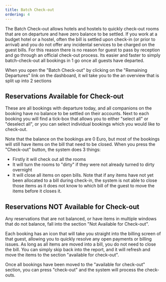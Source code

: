 ```yaml
---
title: Batch Check-out
ordering: 4
---
```


The Batch Check-out allows hotels and hostels to quickly check-out rooms that are on departure and have zero balance to be settled. If you work at a budget hotel or a hostel, often the bill is settled upon check-in (or prior to arrival) and you do not offer any incidental services to be charged on the guest bills. For this reason there is no reason for guest to pass by reception and go through an official check-out process. Its easier and faster to simply batch-check-out all bookings in 1 go once all guests have departed.

When you open the "Batch Check-out" by clicking on the "Remaining Departures" link on the dashboard, it wil take you to the an overview that is split up into 2 sections

## Reservations Available for Check-out

These are all bookings with departure today, and all companions on the booking have no balance to be settled on their accounts. Next to each booking you will find a tick-box that allows you to either "select all" or "deselect all", or you can select individual bookings which you would like to check-out. 

Note that the balance on the bookings are 0 Euro, but most of the bookings will still have items on the bill that need to be closed. When you press the "Check-out" button, the system does 3 things:

- Firstly it will check out all the rooms
- It will turn the rooms to "dirty" if they were not already turned to dirty overnight
- It will close all items on open bills. Note that if any items have not yet been allocated to a bill during check-in, the system is not able to close those items as it does not know to which bill of the guest to move the items before it closes it.

## Reservations NOT Available for Check-out

Any reservations that are not balanced, or have items in multiple windows that do not balance, fall into the section "Not Available for Check-out". 

Each booking has an icon that will take you straight into the billing screen of that guest, allowing you to quickly resolve any open payments or billing issues. As long as all items are moved into a bill, you do not need to close the bill. You can simply skip back into the report, and it will refresh and move the items to the section "available for check-out".

Once all bookings have been moved to the "available for check-out" section, you can press "check-out" and the system will process the check-outs.
